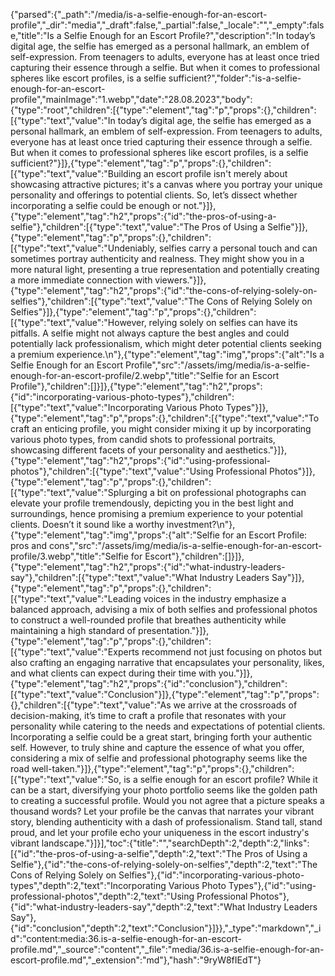 {"parsed":{"_path":"/media/is-a-selfie-enough-for-an-escort-profile","_dir":"media","_draft":false,"_partial":false,"_locale":"","_empty":false,"title":"Is a Selfie Enough for an Escort Profile?","description":"In today’s digital age, the selfie has emerged as a personal hallmark, an emblem of self-expression. From teenagers to adults, everyone has at least once tried capturing their essence through a selfie. But when it comes to professional spheres like escort profiles, is a selfie sufficient?","folder":"is-a-selfie-enough-for-an-escort-profile","mainImage":"1.webp","date":"28.08.2023","body":{"type":"root","children":[{"type":"element","tag":"p","props":{},"children":[{"type":"text","value":"In today’s digital age, the selfie has emerged as a personal hallmark, an emblem of self-expression. From teenagers to adults, everyone has at least once tried capturing their essence through a selfie. But when it comes to professional spheres like escort profiles, is a selfie sufficient?"}]},{"type":"element","tag":"p","props":{},"children":[{"type":"text","value":"Building an escort profile isn't merely about showcasing attractive pictures; it's a canvas where you portray your unique personality and offerings to potential clients. So, let’s dissect whether incorporating a selfie could be enough or not."}]},{"type":"element","tag":"h2","props":{"id":"the-pros-of-using-a-selfie"},"children":[{"type":"text","value":"The Pros of Using a Selfie"}]},{"type":"element","tag":"p","props":{},"children":[{"type":"text","value":"Undeniably, selfies carry a personal touch and can sometimes portray authenticity and realness. They might show you in a more natural light, presenting a true representation and potentially creating a more immediate connection with viewers."}]},{"type":"element","tag":"h2","props":{"id":"the-cons-of-relying-solely-on-selfies"},"children":[{"type":"text","value":"The Cons of Relying Solely on Selfies"}]},{"type":"element","tag":"p","props":{},"children":[{"type":"text","value":"However, relying solely on selfies can have its pitfalls. A selfie might not always capture the best angles and could potentially lack professionalism, which might deter potential clients seeking a premium experience.\n"},{"type":"element","tag":"img","props":{"alt":"Is a Selfie Enough for an Escort Profile","src":"/assets/img/media/is-a-selfie-enough-for-an-escort-profile/2.webp","title":"Selfie for an Escort Profile"},"children":[]}]},{"type":"element","tag":"h2","props":{"id":"incorporating-various-photo-types"},"children":[{"type":"text","value":"Incorporating Various Photo Types"}]},{"type":"element","tag":"p","props":{},"children":[{"type":"text","value":"To craft an enticing profile, you might consider mixing it up by incorporating various photo types, from candid shots to professional portraits, showcasing different facets of your personality and aesthetics."}]},{"type":"element","tag":"h2","props":{"id":"using-professional-photos"},"children":[{"type":"text","value":"Using Professional Photos"}]},{"type":"element","tag":"p","props":{},"children":[{"type":"text","value":"Splurging a bit on professional photographs can elevate your profile tremendously, depicting you in the best light and surroundings, hence promising a premium experience to your potential clients. Doesn’t it sound like a worthy investment?\n"},{"type":"element","tag":"img","props":{"alt":"Selfie for an Escort Profile: pros and cons","src":"/assets/img/media/is-a-selfie-enough-for-an-escort-profile/3.webp","title":"Selfie for Escort"},"children":[]}]},{"type":"element","tag":"h2","props":{"id":"what-industry-leaders-say"},"children":[{"type":"text","value":"What Industry Leaders Say"}]},{"type":"element","tag":"p","props":{},"children":[{"type":"text","value":"Leading voices in the industry emphasize a balanced approach, advising a mix of both selfies and professional photos to construct a well-rounded profile that breathes authenticity while maintaining a high standard of presentation."}]},{"type":"element","tag":"p","props":{},"children":[{"type":"text","value":"Experts recommend not just focusing on photos but also crafting an engaging narrative that encapsulates your personality, likes, and what clients can expect during their time with you."}]},{"type":"element","tag":"h2","props":{"id":"conclusion"},"children":[{"type":"text","value":"Conclusion"}]},{"type":"element","tag":"p","props":{},"children":[{"type":"text","value":"As we arrive at the crossroads of decision-making, it’s time to craft a profile that resonates with your personality while catering to the needs and expectations of potential clients. Incorporating a selfie could be a great start, bringing forth your authentic self. However, to truly shine and capture the essence of what you offer, considering a mix of selfie and professional photography seems like the road well-taken."}]},{"type":"element","tag":"p","props":{},"children":[{"type":"text","value":"So, is a selfie enough for an escort profile? While it can be a start, diversifying your photo portfolio seems like the golden path to creating a successful profile. Would you not agree that a picture speaks a thousand words? Let your profile be the canvas that narrates your vibrant story, blending authenticity with a dash of professionalism. Stand tall, stand proud, and let your profile echo your uniqueness in the escort industry's vibrant landscape."}]}],"toc":{"title":"","searchDepth":2,"depth":2,"links":[{"id":"the-pros-of-using-a-selfie","depth":2,"text":"The Pros of Using a Selfie"},{"id":"the-cons-of-relying-solely-on-selfies","depth":2,"text":"The Cons of Relying Solely on Selfies"},{"id":"incorporating-various-photo-types","depth":2,"text":"Incorporating Various Photo Types"},{"id":"using-professional-photos","depth":2,"text":"Using Professional Photos"},{"id":"what-industry-leaders-say","depth":2,"text":"What Industry Leaders Say"},{"id":"conclusion","depth":2,"text":"Conclusion"}]}},"_type":"markdown","_id":"content:media:36.is-a-selfie-enough-for-an-escort-profile.md","_source":"content","_file":"media/36.is-a-selfie-enough-for-an-escort-profile.md","_extension":"md"},"hash":"9ryW8fIEdT"}